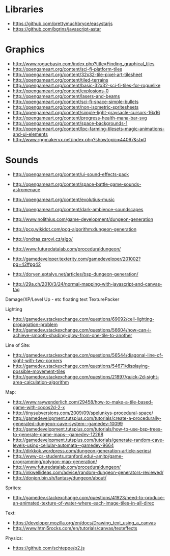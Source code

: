 Libraries
=========
* https://github.com/prettymuchbryce/easystarjs
* https://github.com/bgrins/javascript-astar

Graphics
========
* http://www.roguebasin.com/index.php?title=Finding_graphical_tiles
* http://opengameart.org/content/sci-fi-platform-tiles
* http://opengameart.org/content/32x32-tile-pixel-art-tilesheet
* http://opengameart.org/content/tiled-terrains
* http://opengameart.org/content/basic-32x32-sci-fi-tiles-for-roguelike
* <http://opengameart.org/content/explosions-0>
* http://opengameart.org/content/lasers-and-beams
* http://opengameart.org/content/sci-fi-space-simple-bullets
* <http://opengameart.org/content/non-isometric-spritesheets>
* <http://opengameart.org/content/simple-light-graysacle-cursors-16x16>
* http://opengameart.org/content/progress-health-mana-bar-svg
* <http://opengameart.org/content/space-backgrounds-1>
* <http://opengameart.org/content/lpc-farming-tilesets-magic-animations-and-ui-elements>
* <http://www.rpgmakervx.net/index.php?showtopic=44067&st=0>

Sounds
======
* <http://opengameart.org/content/ui-sound-effects-pack>
* http://opengameart.org/content/space-battle-game-sounds-astromenace
* http://opengameart.org/content/evolutius-music
* http://opengameart.org/content/dark-ambience-soundscapes


* <http://www.nolithius.com/game-development/dungeon-generation>
* <http://pcg.wikidot.com/pcg-algorithm:dungeon-generation>
* <http://ondras.zarovi.cz/algo/>
* <http://www.futuredatalab.com/proceduraldungeon/>
* <http://gamedeveloper.texterity.com/gamedeveloper/201002?pg=42#pg42>
* <http://doryen.eptalys.net/articles/bsp-dungeon-generation/>
* <http://29a.ch/2010/3/24/normal-mapping-with-javascript-and-canvas-tag>











Damage/XP/Level Up - etc floating text
TexturePacker

Lighting
- http://gamedev.stackexchange.com/questions/69092/cell-lighting-propagation-problem
- http://gamedev.stackexchange.com/questions/56604/how-can-i-achieve-smooth-shading-glow-from-one-tile-to-another

Line of Site:
- http://gamedev.stackexchange.com/questions/56544/diagonal-line-of-sight-with-two-corners
- http://gamedev.stackexchange.com/questions/54671/displaying-possible-movement-tiles
- http://gamedev.stackexchange.com/questions/21897/quick-2d-sight-area-calculation-algorithm

Map:
- http://www.raywenderlich.com/29458/how-to-make-a-tile-based-game-with-cocos2d-2-x
- http://tinysubversions.com/2009/09/spelunkys-procedural-space/
- http://gamedevelopment.tutsplus.com/tutorials/create-a-procedurally-generated-dungeon-cave-system--gamedev-10099
- http://gamedevelopment.tutsplus.com/tutorials/how-to-use-bsp-trees-to-generate-game-maps--gamedev-12268
- http://gamedevelopment.tutsplus.com/tutorials/generate-random-cave-levels-using-cellular-automata--gamedev-9664
- http://dirkkok.wordpress.com/dungeon-generation-article-series/
- http://www-cs-students.stanford.edu/~amitp/game-programming/polygon-map-generation/
- http://www.futuredatalab.com/proceduraldungeon/
- http://inkwellideas.com/advice/random-dungeon-generators-reviewed/
- http://donjon.bin.sh/fantasy/dungeon/about/




Sprites:
- http://gamedev.stackexchange.com/questions/41923/need-to-produce-an-animated-texture-of-water-where-each-image-tiles-in-all-direc


Text:
- https://developer.mozilla.org/en/docs/Drawing_text_using_a_canvas
- http://www.html5rocks.com/en/tutorials/canvas/texteffects

Physics:
- https://github.com/schteppe/p2.js
